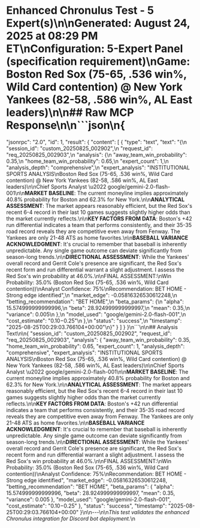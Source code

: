# Enhanced Chronulus Test - 5 Expert(s)\n\n**Generated**: August 24, 2025 at 08:29 PM ET\n**Configuration**: 5-Expert Panel (specification requirement)\n**Game**: Boston Red Sox (75-65, .536 win%, Wild Card contention) @ New York Yankees (82-58, .586 win%, AL East leaders)\n\n## Raw MCP Response\n\n```json\n{
  "jsonrpc": "2.0",
  "id": 1,
  "result": {
    "content": [
      {
        "type": "text",
        "text": "{\n  \"session_id\": \"custom_20250825_002902\",\n  \"request_id\": \"req_20250825_002903\",\n  \"analysis\": {\n    \"away_team_win_probability\": 0.35,\n    \"home_team_win_probability\": 0.65,\n    \"expert_count\": 1,\n    \"analysis_depth\": \"comprehensive\",\n    \"expert_analysis\": \"INSTITUTIONAL SPORTS ANALYSIS\\nBoston Red Sox (75-65, .536 win%, Wild Card contention) @ New York Yankees (82-58, .586 win%, AL East leaders)\\n\\nChief Sports Analyst \\u2022 google/gemini-2.0-flash-001\\n\\n**MARKET BASELINE**: The current moneyline implies approximately 40.8% probability for Boston and 62.3% for New York.\\n\\n**ANALYTICAL ASSESSMENT**: The market appears reasonably efficient, but the Red Sox's recent 6-4 record in their last 10 games suggests slightly higher odds than the market currently reflects.\\n\\n**KEY FACTORS FROM DATA**: Boston's +42 run differential indicates a team that performs consistently, and their 35-35 road record reveals they are competitive even away from Fenway. The Yankees are only 21-48 ATS as home favorites.\\n\\n**BASEBALL VARIANCE ACKNOWLEDGMENT**: It's crucial to remember that baseball is inherently unpredictable. Any single game outcome can deviate significantly from season-long trends.\\n\\n**DIRECTIONAL ASSESSMENT**: While the Yankees' overall record and Gerrit Cole's presence are significant, the Red Sox's recent form and run differential warrant a slight adjustment. I assess the Red Sox's win probability at 46.0%.\\n\\nFINAL ASSESSMENT:\\nWin Probability: 35.0% (Boston Red Sox (75-65, .536 win%, Wild Card contention))\\nAnalyst Confidence: 75%\\nRecommendation: BET HOME - Strong edge identified\",\n    \"market_edge\": -0.05816326530612248,\n    \"betting_recommendation\": \"BET HOME\",\n    \"beta_params\": {\n      \"alpha\": 15.574999999999996,\n      \"beta\": 28.924999999999997,\n      \"mean\": 0.35,\n      \"variance\": 0.005\n    },\n    \"model_used\": \"google/gemini-2.0-flash-001\",\n    \"cost_estimate\": \"$0.10-$0.25\"\n  },\n  \"status\": \"success\",\n  \"timestamp\": \"2025-08-25T00:29:03.766104+00:00\"\n}"
      }
    ]
  }
}\n```\n\n## Analysis Text\n\n{
  "session_id": "custom_20250825_002902",
  "request_id": "req_20250825_002903",
  "analysis": {
    "away_team_win_probability": 0.35,
    "home_team_win_probability": 0.65,
    "expert_count": 1,
    "analysis_depth": "comprehensive",
    "expert_analysis": "INSTITUTIONAL SPORTS ANALYSIS\nBoston Red Sox (75-65, .536 win%, Wild Card contention) @ New York Yankees (82-58, .586 win%, AL East leaders)\n\nChief Sports Analyst \u2022 google/gemini-2.0-flash-001\n\n**MARKET BASELINE**: The current moneyline implies approximately 40.8% probability for Boston and 62.3% for New York.\n\n**ANALYTICAL ASSESSMENT**: The market appears reasonably efficient, but the Red Sox's recent 6-4 record in their last 10 games suggests slightly higher odds than the market currently reflects.\n\n**KEY FACTORS FROM DATA**: Boston's +42 run differential indicates a team that performs consistently, and their 35-35 road record reveals they are competitive even away from Fenway. The Yankees are only 21-48 ATS as home favorites.\n\n**BASEBALL VARIANCE ACKNOWLEDGMENT**: It's crucial to remember that baseball is inherently unpredictable. Any single game outcome can deviate significantly from season-long trends.\n\n**DIRECTIONAL ASSESSMENT**: While the Yankees' overall record and Gerrit Cole's presence are significant, the Red Sox's recent form and run differential warrant a slight adjustment. I assess the Red Sox's win probability at 46.0%.\n\nFINAL ASSESSMENT:\nWin Probability: 35.0% (Boston Red Sox (75-65, .536 win%, Wild Card contention))\nAnalyst Confidence: 75%\nRecommendation: BET HOME - Strong edge identified",
    "market_edge": -0.05816326530612248,
    "betting_recommendation": "BET HOME",
    "beta_params": {
      "alpha": 15.574999999999996,
      "beta": 28.924999999999997,
      "mean": 0.35,
      "variance": 0.005
    },
    "model_used": "google/gemini-2.0-flash-001",
    "cost_estimate": "$0.10-$0.25"
  },
  "status": "success",
  "timestamp": "2025-08-25T00:29:03.766104+00:00"
}\n\n---\n\n*This test validates the enhanced Chronulus integration for Discord bot deployment.*\n